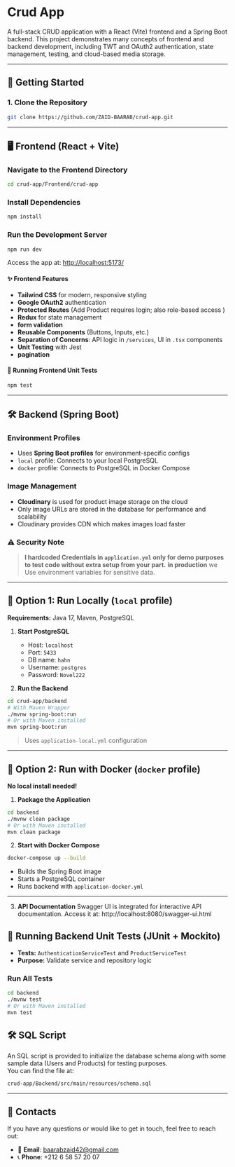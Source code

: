 # Crud App

A full-stack CRUD application with a React (Vite) frontend and a Spring Boot backend. This project demonstrates many concepts of frontend and backend development, including TWT and OAuth2 authentication, state management, testing, and cloud-based media storage.

---

## 🚀 Getting Started

### 1. Clone the Repository
```bash
git clone https://github.com/ZAID-BAARAB/crud-app.git
```

---

## 🖥️ Frontend (React + Vite)

### Navigate to the Frontend Directory
```bash
cd crud-app/Frontend/crud-app

```

### Install Dependencies
```bash
npm install
```

### Run the Development Server
```bash
npm run dev
```

Access the app at: [http://localhost:5173/](http://localhost:5173/)

#### ✨ Frontend Features
- **Tailwind CSS** for modern, responsive styling
- **Google OAuth2** authentication
- **Protected Routes** (Add Product requires login; also role-based access )
- **Redux** for state management
- **form validation**
- **Reusable Components** (Buttons, Inputs, etc.)
- **Separation of Concerns**: API logic in `/services`, UI in `.tsx` components
- **Unit Testing** with Jest
- **pagination**

#### 🧪 Running Frontend Unit Tests
```bash
npm test
```

---

## 🛠️ Backend (Spring Boot)

### Environment Profiles
- Uses **Spring Boot profiles** for environment-specific configs
- `local` profile: Connects to your local PostgreSQL
- `docker` profile: Connects to PostgreSQL in Docker Compose

### Image Management
- **Cloudinary** is used for product image storage on the cloud
- Only image URLs are stored in the database for performance and scalability
- Cloudinary provides CDN which makes images load faster

### ⚠️ Security Note
> **I hardcoded Credentials   in `application.yml` only for demo purposes to test code without extra setup from your part.**
> **in production** we Use environment variables for sensitive data.

---

## 🔹 Option 1: Run Locally (`local` profile)
**Requirements:** Java 17, Maven, PostgreSQL

1. **Start PostgreSQL**
   - Host: `localhost`
   - Port: `5433`
   - DB name: `hahn`
   - Username: `postgres`
   - Password: `Novel222`

2. **Run the Backend**
```bash
cd crud-app/backend
# With Maven Wrapper
./mvnw spring-boot:run
# Or with Maven installed
mvn spring-boot:run
```
> Uses `application-local.yml` configuration

---

## 🔹 Option 2: Run with Docker (`docker` profile)
**No local install needed!**

1. **Package the Application**
```bash
cd backend
./mvnw clean package
# Or with Maven installed
mvn clean package
```
2. **Start with Docker Compose**
```bash
docker-compose up --build
```
- Builds the Spring Boot image
- Starts a PostgreSQL container
- Runs backend with `application-docker.yml`

---
3. **API Documentation**
Swagger UI is integrated for interactive API documentation. Access it at:
http://localhost:8080/swagger-ui.html

## 🧪 Running Backend Unit Tests (JUnit + Mockito)

- **Tests:** `AuthenticationServiceTest` and `ProductServiceTest` 
- **Purpose:** Validate service and repository logic

### Run All Tests
```bash
cd backend
./mvnw test
# Or with Maven installed
mvn test
```
## 🛠️ SQL Script

An SQL script is provided to initialize the database schema along with some sample data (Users and Products) for testing purposes.  
You can find the file at:

```bash
crud-app/Backend/src/main/resources/schema.sql
```
---

## 📄 Contacts

If you have any questions or would like to get in touch, feel free to reach out:

- 📧 **Email**: [baarabzaid42@gmail.com](mailto:baarabzaid42@gmail.com)  
- 📞 **Phone**: +212 6 58 57 20 07
